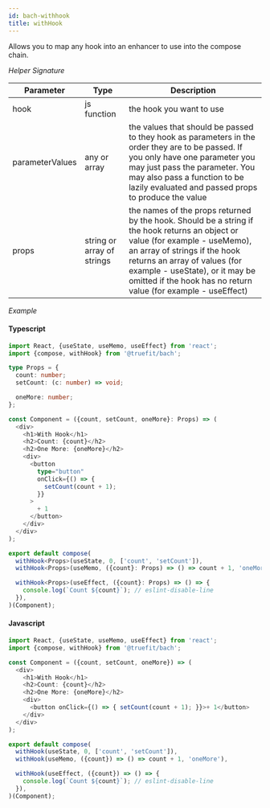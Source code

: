 ```yaml
---
id: bach-withhook
title: withHook
---
```


Allows you to map any hook into an enhancer to use into the compose chain.

_Helper Signature_

| Parameter       | Type                       | Description                                                                                                                                                                                                                                                                                         |
| --------------- | -------------------------- | --------------------------------------------------------------------------------------------------------------------------------------------------------------------------------------------------------------------------------------------------------------------------------------------------- |
| hook            | js function                | the hook you want to use                                                                                                                                                                                                                                                                            |
| parameterValues | any or array               | the values that should be passed to they hook as parameters in the order they are to be passed. If you only have one parameter you may just pass the parameter. You may also pass a function to be lazily evaluated and passed props to produce the value                                           |
| props           | string or array of strings | the names of the props returned by the hook. Should be a string if the hook returns an object or value (for example - useMemo), an array of strings if the hook returns an array of values (for example - useState), or it may be omitted if the hook has no return value (for example - useEffect) |

_Example_

#### Typescript

```Typescript
import React, {useState, useMemo, useEffect} from 'react';
import {compose, withHook} from '@truefit/bach';

type Props = {
  count: number;
  setCount: (c: number) => void;

  oneMore: number;
};

const Component = ({count, setCount, oneMore}: Props) => (
  <div>
    <h1>With Hook</h1>
    <h2>Count: {count}</h2>
    <h2>One More: {oneMore}</h2>
    <div>
      <button
        type="button"
        onClick={() => {
          setCount(count + 1);
        }}
      >
        + 1
      </button>
    </div>
  </div>
);

export default compose(
  withHook<Props>(useState, 0, ['count', 'setCount']),
  withHook<Props>(useMemo, ({count}: Props) => () => count + 1, 'oneMore'),

  withHook<Props>(useEffect, ({count}: Props) => () => {
    console.log(`Count ${count}`); // eslint-disable-line
  }),
)(Component);
```

#### Javascript

```Javascript
import React, {useState, useMemo, useEffect} from 'react';
import {compose, withHook} from '@truefit/bach';

const Component = ({count, setCount, oneMore}) => (
  <div>
    <h1>With Hook</h1>
    <h2>Count: {count}</h2>
    <h2>One More: {oneMore}</h2>
    <div>
      <button onClick={() => { setCount(count + 1); }}>+ 1</button>
    </div>
  </div>
);

export default compose(
  withHook(useState, 0, ['count', 'setCount']),
  withHook(useMemo, ({count}) => () => count + 1, 'oneMore'),

  withHook(useEffect, ({count}) => () => {
    console.log(`Count ${count}`); // eslint-disable-line
  }),
)(Component);
```
